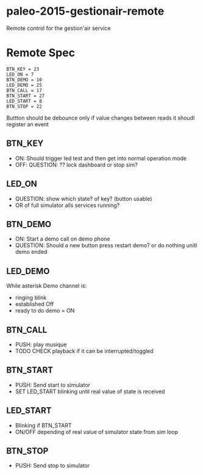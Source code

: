 # paleo-2015-gestionair-remote
Remote control for the gestion'air service

# Remote Spec

    BTN_KEY = 23
    LED_ON = 7
    BTN_DEMO = 10
    LED_DEMO = 25
    BTN_CALL = 17
    BTN_START = 27
    LED_START = 8 
    BTN_STOP = 22


Buttton should be debounce only if value changes between reads it shoudl register an event

## BTN_KEY
    
  * ON: Should trigger led test and then get into normal operation mode
  * OFF: QUESTION: ?? lock dashboard or stop sim?

## LED_ON 
  * QUESTION: show which state? of key? (button usable)
  * OR of full simulator alls services running?

## BTN_DEMO
  * ON: Start a demo call on demo phone
  * QUESTION: Should a new button press restart demo? or do nothing unitl demo ended
    
## LED_DEMO
  While asterisk Demo channel is:
  * ringing blink
  * established Off
  * ready to do demo = ON
        
## BTN_CALL
  * PUSH: play musique
  * TODO CHECK playback if it can be interrupted/toggled
    
## BTN_START
  * PUSH: Send start to simulator
  * SET LED_START blinking until real value of state is received
    
## LED_START
  * Blinking if BTN_START
  * ON/OFF depending of real value of simulator state from sim loop
    
## BTN_STOP
  * PUSH: Send stop to simulator

